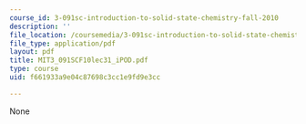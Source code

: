 ```yaml
---
course_id: 3-091sc-introduction-to-solid-state-chemistry-fall-2010
description: ''
file_location: /coursemedia/3-091sc-introduction-to-solid-state-chemistry-fall-2010/f661933a9e04c87698c3cc1e9fd9e3cc_MIT3_091SCF10lec31_iPOD.pdf
file_type: application/pdf
layout: pdf
title: MIT3_091SCF10lec31_iPOD.pdf
type: course
uid: f661933a9e04c87698c3cc1e9fd9e3cc

---
```

None